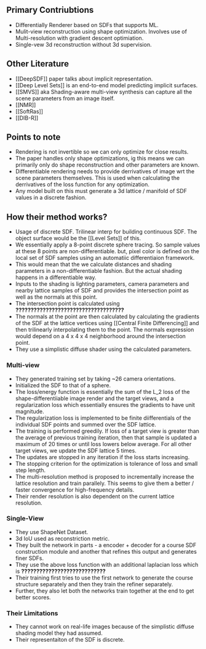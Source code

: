 ## Primary Contriubtions
- Differentially Renderer based on SDFs that supports ML.
- Mulit-view reconstruction using shape optimization. Involves use of Multi-resolution with gradient descent optimiation.
- Single-vew 3d reconstruction without 3d supervision.
## Other Literature
- [[DeepSDF]] paper talks about implicit representation.
- [[Deep Level Sets]] is an end-to-end model predicting implicit surfaces.
- [[SMVS]] aka Shading-aware multi-view synthesis can capture all the scene parameters from an image itself.
- [[NMR]]
- [[SoftRas]]
- [[DIB-R]]
## Points to note
- Rendering is not invertible so we can only optimize for close results.
- The paper handles only shape optimizations, ig this means we can primarily only do shape reconstruction and other parameters are known.
- Differentiable rendering needs to provide derrivatives of image wrt the scene parameters themselves. This is used when calculating the derrivatives of the loss function for any optimization.
- Any model built on this must generate a 3d lattice / manifold of SDF values in a discrete fashion.
## How their method works?
- Usage of discrete SDF. Trilinear interp for building continuous SDF. The object surface would be the [[Level Sets]] of this.
- We essentially apply a 8-point discrete sphere tracing. So sample values at these 8 points are non-differentiable. but, pixel color is defined on the local set of SDF samples using an automatiic differentiaion framework.
- This would mean that the we calculate distances and shading parameters in a non-differentiable fashion. But the actual shading happens in a differentiable way.
- Inputs to the shading is lighting parameters, camera parameters and nearby lattice samples of SDF and provides the intersection point as well as the normals at this point.
- The intersection point is calculated using __????????????????????????????????????__
- The normals at the point are then calculated by calculating the gradients of the SDF at the lattice vertices using [[Central Finite Differencing]] and then trilinearly interpolating them to the point. The normals expression would depend on a 4 x 4 x 4 neighborhood around the intersection point.
- They use a simplistic diffuse shader using the calculated parameters.
### Multi-view
- They generated training set by taking ~26 camera orientations.
- Initialized the SDF to that of a sphere.
- The loss/energy function is essentially the sum of the L_2 loss of the shape-differentiiable image render and the target views, and a regularization loss which essentially ensures the gradients to have unit magnitude.
- The regularization loss is implemented to be finite diifferentials of the individual SDF points and summed over the SDF lattice.
- The training is performed greedily. If loss of a target view is greater than the average of previous training iteration, then that sample is updated a maximum of 20 times or until loss lowers below average. For all other target views, we update the SDF lattice 5 times.
- The updates are stopped in any iteration if the loss starts increasing.
- The stopping criterion for the optimization is tolerance of loss and small step length.
- The multi-resolution method is proposed to incrementally increase the lattice resolution and train parallely. This seems to give them a better / faster convergence for high-frequency details.
- Their render resolution is also dependent on the current lattice resolution.

### Single-View
- They use ShapeNet Dataset.
- 3d IoU used as reconstriction metric.
- They built the network in parts - a encoder + decoder for a course SDF construction module and another that refines this output and generates finer SDFs.
- They use the above loss function with an additional laplacian loss which is __????????????????????????????__
- Their training first tries to use the first network to generate the course structure separately and then they train the refiner separately.
- Further, they also let both the networks train together at the end to get better scores.

### Their Limitations
- They cannot work on real-life images because of the simplistic diffuse shading model they had assumed.
- Their representaiton of the SDF is discrete.